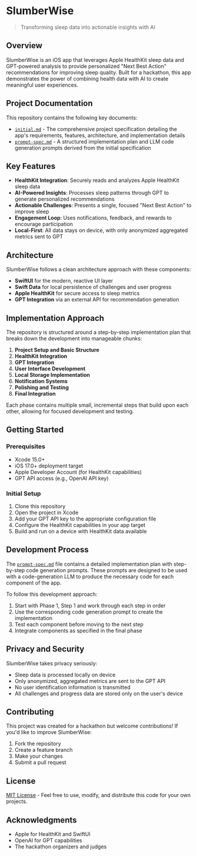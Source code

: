 # SlumberWise

> Transforming sleep data into actionable insights with AI

## Overview

SlumberWise is an iOS app that leverages Apple HealthKit sleep data and GPT-powered analysis to provide personalized "Next Best Action" recommendations for improving sleep quality. Built for a hackathon, this app demonstrates the power of combining health data with AI to create meaningful user experiences.

## Project Documentation

This repository contains the following key documents:

- [`initial.md`](./initial.md) - The comprehensive project specification detailing the app's requirements, features, architecture, and implementation details
- [`prompt-spec.md`](./prompt-spec.md) - A structured implementation plan and LLM code generation prompts derived from the initial specification

## Key Features

- **HealthKit Integration**: Securely reads and analyzes Apple HealthKit sleep data
- **AI-Powered Insights**: Processes sleep patterns through GPT to generate personalized recommendations
- **Actionable Challenges**: Presents a single, focused "Next Best Action" to improve sleep
- **Engagement Loop**: Uses notifications, feedback, and rewards to encourage participation
- **Local-First**: All data stays on device, with only anonymized aggregated metrics sent to GPT

## Architecture

SlumberWise follows a clean architecture approach with these components:

- **SwiftUI** for the modern, reactive UI layer
- **Swift Data** for local persistence of challenges and user progress
- **Apple HealthKit** for secure access to sleep metrics
- **GPT Integration** via an external API for recommendation generation

## Implementation Approach

The repository is structured around a step-by-step implementation plan that breaks down the development into manageable chunks:

1. **Project Setup and Basic Structure**
2. **HealthKit Integration**
3. **GPT Integration**
4. **User Interface Development**
5. **Local Storage Implementation**
6. **Notification Systems**
7. **Polishing and Testing**
8. **Final Integration**

Each phase contains multiple small, incremental steps that build upon each other, allowing for focused development and testing.

## Getting Started

### Prerequisites

- Xcode 15.0+
- iOS 17.0+ deployment target
- Apple Developer Account (for HealthKit capabilities)
- GPT API access (e.g., OpenAI API key)

### Initial Setup

1. Clone this repository
2. Open the project in Xcode
3. Add your GPT API key to the appropriate configuration file
4. Configure the HealthKit capabilities in your app target
5. Build and run on a device with HealthKit data available

## Development Process

The [`prompt-spec.md`](./prompt-spec.md) file contains a detailed implementation plan with step-by-step code generation prompts. These prompts are designed to be used with a code-generation LLM to produce the necessary code for each component of the app.

To follow this development approach:

1. Start with Phase 1, Step 1 and work through each step in order
2. Use the corresponding code generation prompt to create the implementation
3. Test each component before moving to the next step
4. Integrate components as specified in the final phase

## Privacy and Security

SlumberWise takes privacy seriously:

- Sleep data is processed locally on device
- Only anonymized, aggregated metrics are sent to the GPT API
- No user identification information is transmitted
- All challenges and progress data are stored only on the user's device

## Contributing

This project was created for a hackathon but welcome contributions! If you'd like to improve SlumberWise:

1. Fork the repository
2. Create a feature branch
3. Make your changes
4. Submit a pull request

## License

[MIT License](LICENSE) - Feel free to use, modify, and distribute this code for your own projects.

## Acknowledgments

- Apple for HealthKit and SwiftUI
- OpenAI for GPT capabilities
- The hackathon organizers and judges
